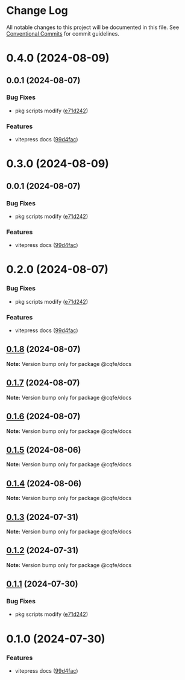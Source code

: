 # Change Log

All notable changes to this project will be documented in this file.
See [Conventional Commits](https://conventionalcommits.org) for commit guidelines.

# 0.4.0 (2024-08-09)

## 0.0.1 (2024-08-07)

### Bug Fixes

- pkg scripts modify ([e71d242](https://github.com/leoDreamer/llleo/commit/e71d242779e2d4211e6d88377533523b83338563))

### Features

- vitepress docs ([99d4fac](https://github.com/leoDreamer/llleo/commit/99d4fac7c0485563292a41abbc00c598acec9c61))

# 0.3.0 (2024-08-09)

## 0.0.1 (2024-08-07)

### Bug Fixes

- pkg scripts modify ([e71d242](https://github.com/leoDreamer/llleo/commit/e71d242779e2d4211e6d88377533523b83338563))

### Features

- vitepress docs ([99d4fac](https://github.com/leoDreamer/llleo/commit/99d4fac7c0485563292a41abbc00c598acec9c61))

# 0.2.0 (2024-08-07)

### Bug Fixes

- pkg scripts modify ([e71d242](https://github.com/leoDreamer/llleo/commit/e71d242779e2d4211e6d88377533523b83338563))

### Features

- vitepress docs ([99d4fac](https://github.com/leoDreamer/llleo/commit/99d4fac7c0485563292a41abbc00c598acec9c61))

## [0.1.8](https://github.com/leoDreamer/llleo/compare/@cqfe/docs@0.1.7...@cqfe/docs@0.1.8) (2024-08-07)

**Note:** Version bump only for package @cqfe/docs

## [0.1.7](https://github.com/leoDreamer/llleo/compare/@cqfe/docs@0.1.6...@cqfe/docs@0.1.7) (2024-08-07)

**Note:** Version bump only for package @cqfe/docs

## [0.1.6](https://github.com/leoDreamer/llleo/compare/@cqfe/docs@0.1.5...@cqfe/docs@0.1.6) (2024-08-07)

**Note:** Version bump only for package @cqfe/docs

## [0.1.5](https://github.com/leoDreamer/llleo/compare/@cqfe/docs@0.1.4...@cqfe/docs@0.1.5) (2024-08-06)

**Note:** Version bump only for package @cqfe/docs

## [0.1.4](https://github.com/leoDreamer/llleo/compare/@cqfe/docs@0.1.1...@cqfe/docs@0.1.4) (2024-08-06)

**Note:** Version bump only for package @cqfe/docs

## [0.1.3](https://github.com/leoDreamer/llleo/compare/@cqfe/docs@0.1.1...@cqfe/docs@0.1.3) (2024-07-31)

**Note:** Version bump only for package @cqfe/docs

## [0.1.2](https://github.com/leoDreamer/llleo/compare/@cqfe/docs@0.1.1...@cqfe/docs@0.1.2) (2024-07-31)

**Note:** Version bump only for package @cqfe/docs

## [0.1.1](https://github.com/leoDreamer/llleo/compare/@cqfe/docs@0.1.0...@cqfe/docs@0.1.1) (2024-07-30)

### Bug Fixes

- pkg scripts modify ([e71d242](https://github.com/leoDreamer/llleo/commit/e71d242779e2d4211e6d88377533523b83338563))

# 0.1.0 (2024-07-30)

### Features

- vitepress docs ([99d4fac](https://github.com/leoDreamer/llleo/commit/99d4fac7c0485563292a41abbc00c598acec9c61))
